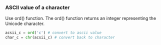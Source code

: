 ### ASCII value of a character
Use ord() function. The ord() function returns an integer representing the Unicode character.
```python
acsii_c = ord('c') # convert to ascii value
char_c = chr(acsii_c) # convert back to character
```
